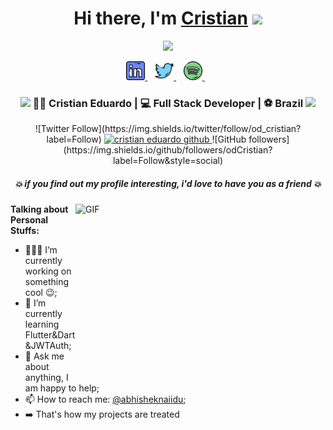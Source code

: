 <div align="center">
   <h1>Hi there, I'm <a href="https://hemant.codes">Cristian</a> <img src="https://media.giphy.com/media/hvRJCLFzcasrR4ia7z/giphy.gif" width="25px"> </h1>
   <img src="https://pronoun.cyou/x/y?subject=He&object=Him&height=20"> 
</div>

<p align='center'>
  <a href="https://www.linkedin.com/in/cristian-eduardo-da-silva-596385197/">
     <img height="30" src="https://raw.githubusercontent.com/8bithemant/8bithemant/master/linkedin.png?raw=true">
  </a>&nbsp;&nbsp;
  <a href="https://twitter.com/od_cristian">
    <img height="30" src="https://raw.githubusercontent.com/8bithemant/8bithemant/master/twitter.png?raw=true">
  </a>&nbsp;&nbsp;
  <a href="https://open.spotify.com/user/22pgeqb446mlg7tpixg7sla7a?si=LlCtxTF1RbKZcNQk9S-24A">
    <img height="30" src="https://raw.githubusercontent.com/8bithemant/8bithemant/master/spotify.png?raw=true">
  </a>&nbsp;&nbsp;
 </p>
 
 <div align="center">
   <h3>
      <img src="https://media.giphy.com/media/WUlplcMpOCEmTGBtBW/giphy.gif" width="30"> 
         🚶‍♂️ Cristian Eduardo | 💻 Full Stack Developer | ⚽ Brazil 
      <img src="https://media.giphy.com/media/WUlplcMpOCEmTGBtBW/giphy.gif" width="30">
   </h3>
 </div>


<p align="center">
   ![Twitter Follow](https://img.shields.io/twitter/follow/od_cristian?label=Follow)
   <a href="https://badges.pufler.dev/visits/odCristian/odCristian"> 
      <img alt="cristian eduardo github" src="https://badges.pufler.dev/visits/odCristian/odCristian"> 
   </a>
   ![GitHub followers](https://img.shields.io/github/followers/odCristian?label=Follow&style=social)   
</p>
 
<h5 align="center">
   <i>💥 if you find out my profile interesting, i'd love to have you as a friend 💥</i>
</h5>

<img align="right" alt="GIF" src="https://media.giphy.com/media/f3icfMXvoPduLuaH2L/giphy.gif" width="400" height="280" />
  
**Talking about Personal Stuffs:**

- 👨🏽‍💻 I’m currently working on something cool :wink:;
- 🌱 I’m currently learning Flutter&Dart&JWTAuth; 
- 💬 Ask me about anything, I am happy to help;
- 📫 How to reach me: [@abhisheknaiidu](https://twitter.com/odCristian);
- ➡️ That's how my projects are treated

<!--
**odCristian/odCristian** is a ✨ _special_ ✨ repository because its `README.md` (this file) appears on your GitHub profile.

Here are some ideas to get you started:

- 🔭 I’m currently working on ...
- 🌱 I’m currently learning ...
- 👯 I’m looking to collaborate on ...
- 🤔 I’m looking for help with ...
- 💬 Ask me about ...
- 📫 How to reach me: ...
- 😄 Pronouns: ...
- ⚡ Fun fact: ...
-->

